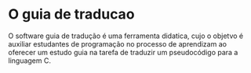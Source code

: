 # O guia de traducao
O software guia de tradução é uma ferramenta didatica, cujo o objetvo é auxiliar estudantes de programação no processo de aprendizam ao oferecer
um estudo guia na tarefa de traduzir um pseudocódigo para a linguagem C.
